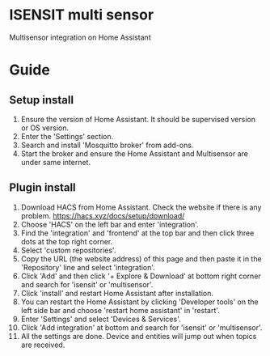 # ISENSIT multi sensor
Multisensor integration on Home Assistant

# Guide
## Setup install
 1. Ensure the version of Home Assistant. It should be supervised version or OS version.
 2. Enter the 'Settings' section. 
 3. Search and install 'Mosquitto broker' from add-ons.
 4. Start the broker and ensure the Home Assistant and Multisensor are under same internet.

## Plugin install
 1. Download HACS from Home Assistant. Check the website if there is any problem. https://hacs.xyz/docs/setup/download/
 2. Choose 'HACS' on the left bar and enter 'integration'.
 3. Find the 'integration' and 'frontend' at the top bar and then click three dots at the top right corner.
 4. Select 'custom repositories'.
 5. Copy the URL (the website address) of this page and then paste it in the 'Repository' line and select 'integration'.
 6. Click 'Add' and then click '+ Explore & Download' at bottom right corner and search for 'isensit' or 'multisensor'.
 7. Click 'install' and restart Home Assistant after installation.
 8. You can restart the Home Assistant by clicking 'Developer tools' on the left side bar and choose 'restart home assistant' in 'restart'.
 9. Enter 'Settings' and select 'Devices & Services'.
 10. Click 'Add integration' at bottom and search for 'isensit' or 'multisensor'.
 11. All the settings are done. Device and entities will jump out when topics are received.